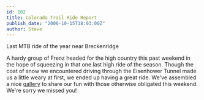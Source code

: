 ```yaml
---
id: 102
title: Colorado Trail Ride Report
publish_date: "2006-10-15T18:03:00Z"
author: Steve
---
```

  
Last MTB ride of the year near Breckenridge

A hardy group of Frenz headed for the high country this past weekend in the hope of squeezing in that one last high ride of the season. Though the coat of snow we encountered driving through the Eisenhower Tunnel made us a little weary at first, we ended up having a great ride. We've assembled a nice [gallery](http://picasaweb.google.com/flagstafffrenzy/ColoradoTrailRide) to share our fun with those otherwise obligated this weekend. We're sorry we missed you!
